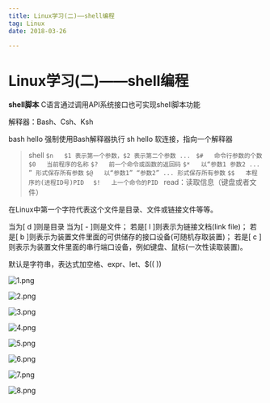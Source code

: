 ```yaml
---
title: Linux学习(二)——shell编程
tag: Linux
date: 2018-03-26

---
```


<meta name="referrer" content="no-referrer" />



# Linux学习(二)——shell编程

**shell脚本**
C语言通过调用API系统接口也可实现shell脚本功能

解释器：Bash、Csh、Ksh

bash hello  强制使用Bash解释器执行
sh hello 软连接，指向一个解释器

> shell
> `$n	$1 表示第一个参数，$2 表示第二个参数 ... `
> `$#	命令行参数的个数 `
> `$0	当前程序的名称`
> `$?	前一个命令或函数的返回码`
> `$*	以“参数1 参数2 ... ” 形式保存所有参数`
> `$@	以“参数1” “参数2” ... 形式保存所有参数`
> `$$	本程序的(进程ID号)PID  `
> `$! 	上一个命令的PID `
> read：读取信息（键盘或者文件）

在Linux中第一个字符代表这个文件是目录、文件或链接文件等等。

当为[ d ]则是目录
当为[ - ]则是文件；
若是[ l ]则表示为链接文档(link file)；
若是[ b ]则表示为装置文件里面的可供储存的接口设备(可随机存取装置)；
若是[ c ]则表示为装置文件里面的串行端口设备，例如键盘、鼠标(一次性读取装置)。

默认是字符串，表达式加空格、expr、let、$(( ))

![1.png](https://upload-images.jianshu.io/upload_images/4061843-32d09b434147cbc7.png?imageMogr2/auto-orient/strip%7CimageView2/2/w/1240)

![2.png](https://upload-images.jianshu.io/upload_images/4061843-503cad7ba1598907.png?imageMogr2/auto-orient/strip%7CimageView2/2/w/1240)

![3.png](https://upload-images.jianshu.io/upload_images/4061843-8155e0d274b98b15.png?imageMogr2/auto-orient/strip%7CimageView2/2/w/1240)

![4.png](https://upload-images.jianshu.io/upload_images/4061843-b96463388f1fba52.png?imageMogr2/auto-orient/strip%7CimageView2/2/w/1240)

![5.png](https://upload-images.jianshu.io/upload_images/4061843-52ab68a86a39769d.png?imageMogr2/auto-orient/strip%7CimageView2/2/w/1240)

![6.png](https://upload-images.jianshu.io/upload_images/4061843-ddbabbb91d203ec1.png?imageMogr2/auto-orient/strip%7CimageView2/2/w/1240)

![7.png](https://upload-images.jianshu.io/upload_images/4061843-d9424622db57bfe5.png?imageMogr2/auto-orient/strip%7CimageView2/2/w/1240)

![8.png](https://upload-images.jianshu.io/upload_images/4061843-0ab3da2608014041.png?imageMogr2/auto-orient/strip%7CimageView2/2/w/1240)
